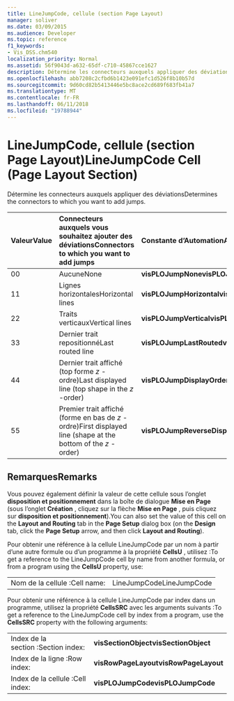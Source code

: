 ```yaml
---
title: LineJumpCode, cellule (section Page Layout)
manager: soliver
ms.date: 03/09/2015
ms.audience: Developer
ms.topic: reference
f1_keywords:
- Vis_DSS.chm540
localization_priority: Normal
ms.assetid: 56f9043d-a632-65df-c710-45867cce1627
description: Détermine les connecteurs auxquels appliquer des déviations
ms.openlocfilehash: abb7208c2cfbd6b1423e091efc1d526f8b10b57d
ms.sourcegitcommit: 9d60cd82b5413446e5bc8ace2cd689f683fb41a7
ms.translationtype: MT
ms.contentlocale: fr-FR
ms.lasthandoff: 06/11/2018
ms.locfileid: "19788944"
---
```

# <a name="linejumpcode-cell-page-layout-section"></a><span data-ttu-id="4bb28-103">LineJumpCode, cellule (section Page Layout)</span><span class="sxs-lookup"><span data-stu-id="4bb28-103">LineJumpCode Cell (Page Layout Section)</span></span>

<span data-ttu-id="4bb28-104">Détermine les connecteurs auxquels appliquer des déviations</span><span class="sxs-lookup"><span data-stu-id="4bb28-104">Determines the connectors to which you want to add jumps.</span></span>
  
|<span data-ttu-id="4bb28-105">**Valeur**</span><span class="sxs-lookup"><span data-stu-id="4bb28-105">**Value**</span></span>|<span data-ttu-id="4bb28-106">**Connecteurs auxquels vous souhaitez ajouter des déviations**</span><span class="sxs-lookup"><span data-stu-id="4bb28-106">**Connectors to which you want to add jumps**</span></span>|<span data-ttu-id="4bb28-107">**Constante d’Automation**</span><span class="sxs-lookup"><span data-stu-id="4bb28-107">**Automation constant**</span></span>|
|:-----|:-----|:-----|
|<span data-ttu-id="4bb28-108">0</span><span class="sxs-lookup"><span data-stu-id="4bb28-108">0</span></span>  <br/> |<span data-ttu-id="4bb28-109">Aucune</span><span class="sxs-lookup"><span data-stu-id="4bb28-109">None</span></span>  <br/> |<span data-ttu-id="4bb28-110">**visPLOJumpNone**</span><span class="sxs-lookup"><span data-stu-id="4bb28-110">**visPLOJumpNone**</span></span> <br/> |
|<span data-ttu-id="4bb28-111">1</span><span class="sxs-lookup"><span data-stu-id="4bb28-111">1</span></span>  <br/> |<span data-ttu-id="4bb28-112">Lignes horizontales</span><span class="sxs-lookup"><span data-stu-id="4bb28-112">Horizontal lines</span></span>  <br/> |<span data-ttu-id="4bb28-113">**visPLOJumpHorizontal**</span><span class="sxs-lookup"><span data-stu-id="4bb28-113">**visPLOJumpHorizontal**</span></span> <br/> |
|<span data-ttu-id="4bb28-114">2</span><span class="sxs-lookup"><span data-stu-id="4bb28-114">2</span></span>  <br/> |<span data-ttu-id="4bb28-115">Traits verticaux</span><span class="sxs-lookup"><span data-stu-id="4bb28-115">Vertical lines</span></span>  <br/> |<span data-ttu-id="4bb28-116">**visPLOJumpVertical**</span><span class="sxs-lookup"><span data-stu-id="4bb28-116">**visPLOJumpVertical**</span></span> <br/> |
|<span data-ttu-id="4bb28-117">3</span><span class="sxs-lookup"><span data-stu-id="4bb28-117">3</span></span>  <br/> |<span data-ttu-id="4bb28-118">Dernier trait repositionné</span><span class="sxs-lookup"><span data-stu-id="4bb28-118">Last routed line</span></span>  <br/> |<span data-ttu-id="4bb28-119">**visPLOJumpLastRouted**</span><span class="sxs-lookup"><span data-stu-id="4bb28-119">**visPLOJumpLastRouted**</span></span> <br/> |
|<span data-ttu-id="4bb28-120">4</span><span class="sxs-lookup"><span data-stu-id="4bb28-120">4</span></span>  <br/> |<span data-ttu-id="4bb28-121">Dernier trait affiché (top forme *z* -ordre)</span><span class="sxs-lookup"><span data-stu-id="4bb28-121">Last displayed line (top shape in the  *z*  -order)</span></span>  <br/> |<span data-ttu-id="4bb28-122">**visPLOJumpDisplayOrder**</span><span class="sxs-lookup"><span data-stu-id="4bb28-122">**visPLOJumpDisplayOrder**</span></span> <br/> |
|<span data-ttu-id="4bb28-123">5</span><span class="sxs-lookup"><span data-stu-id="4bb28-123">5</span></span>  <br/> |<span data-ttu-id="4bb28-124">Premier trait affiché (forme en bas de *z* -ordre)</span><span class="sxs-lookup"><span data-stu-id="4bb28-124">First displayed line (shape at the bottom of the  *z*  -order)</span></span>  <br/> |<span data-ttu-id="4bb28-125">**visPLOJumpReverseDisplayOrder**</span><span class="sxs-lookup"><span data-stu-id="4bb28-125">**visPLOJumpReverseDisplayOrder**</span></span> <br/> |
   
## <a name="remarks"></a><span data-ttu-id="4bb28-126">Remarques</span><span class="sxs-lookup"><span data-stu-id="4bb28-126">Remarks</span></span>

<span data-ttu-id="4bb28-127">Vous pouvez également définir la valeur de cette cellule sous l’onglet **disposition et positionnement** dans la boîte de dialogue **Mise en Page** (sous l’onglet **Création** , cliquez sur la flèche **Mise en Page** , puis cliquez sur **disposition et positionnement**).</span><span class="sxs-lookup"><span data-stu-id="4bb28-127">You can also set the value of this cell on the **Layout and Routing** tab in the **Page Setup** dialog box (on the **Design** tab, click the **Page Setup** arrow, and then click **Layout and Routing**).</span></span>
  
<span data-ttu-id="4bb28-128">Pour obtenir une référence à la cellule LineJumpCode par un nom à partir d’une autre formule ou d’un programme à la propriété **CellsU** , utilisez :</span><span class="sxs-lookup"><span data-stu-id="4bb28-128">To get a reference to the LineJumpCode cell by name from another formula, or from a program using the **CellsU** property, use:</span></span> 
  
|||
|:-----|:-----|
|<span data-ttu-id="4bb28-129">Nom de la cellule :</span><span class="sxs-lookup"><span data-stu-id="4bb28-129">Cell name:</span></span>  <br/> |<span data-ttu-id="4bb28-130">LineJumpCode</span><span class="sxs-lookup"><span data-stu-id="4bb28-130">LineJumpCode</span></span>  <br/> |
   
<span data-ttu-id="4bb28-131">Pour obtenir une référence à la cellule LineJumpCode par index dans un programme, utilisez la propriété **CellsSRC** avec les arguments suivants :</span><span class="sxs-lookup"><span data-stu-id="4bb28-131">To get a reference to the LineJumpCode cell by index from a program, use the **CellsSRC** property with the following arguments:</span></span> 
  
|||
|:-----|:-----|
|<span data-ttu-id="4bb28-132">Index de la section :</span><span class="sxs-lookup"><span data-stu-id="4bb28-132">Section index:</span></span>  <br/> |<span data-ttu-id="4bb28-133">**visSectionObject**</span><span class="sxs-lookup"><span data-stu-id="4bb28-133">**visSectionObject**</span></span> <br/> |
|<span data-ttu-id="4bb28-134">Index de la ligne :</span><span class="sxs-lookup"><span data-stu-id="4bb28-134">Row index:</span></span>  <br/> |<span data-ttu-id="4bb28-135">**visRowPageLayout**</span><span class="sxs-lookup"><span data-stu-id="4bb28-135">**visRowPageLayout**</span></span> <br/> |
|<span data-ttu-id="4bb28-136">Index de la cellule :</span><span class="sxs-lookup"><span data-stu-id="4bb28-136">Cell index:</span></span>  <br/> |<span data-ttu-id="4bb28-137">**visPLOJumpCode**</span><span class="sxs-lookup"><span data-stu-id="4bb28-137">**visPLOJumpCode**</span></span> <br/> |
   

